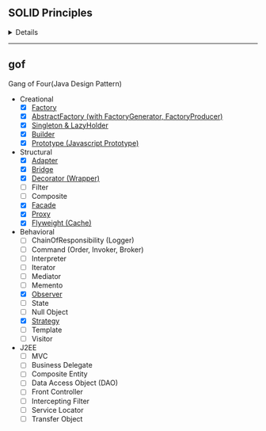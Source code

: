 ## SOLID Principles
<details>
  <summary>Details</summary>
  <p>
    
1. Single Responsibility Principle
> [https://ko.wikipedia.org/wiki/%EB%8B%A8%EC%9D%BC_%EC%B1%85%EC%9E%84_%EC%9B%90%EC%B9%99](https://ko.wikipedia.org/wiki/%EB%8B%A8%EC%9D%BC_%EC%B1%85%EC%9E%84_%EC%9B%90%EC%B9%99)
2. Open Closed Principle
> [https://ko.wikipedia.org/wiki/%EA%B0%9C%EB%B0%A9-%ED%8F%90%EC%87%84_%EC%9B%90%EC%B9%99](https://ko.wikipedia.org/wiki/%EA%B0%9C%EB%B0%A9-%ED%8F%90%EC%87%84_%EC%9B%90%EC%B9%99)
3. Liskov Substitution Principle
> [https://ko.wikipedia.org/wiki/%EB%A6%AC%EC%8A%A4%EC%BD%94%ED%94%84_%EC%B9%98%ED%99%98_%EC%9B%90%EC%B9%99](https://ko.wikipedia.org/wiki/%EB%A6%AC%EC%8A%A4%EC%BD%94%ED%94%84_%EC%B9%98%ED%99%98_%EC%9B%90%EC%B9%99)
4. Interface Segregation Principle
> [https://ko.wikipedia.org/wiki/%EC%9D%B8%ED%84%B0%ED%8E%98%EC%9D%B4%EC%8A%A4_%EB%B6%84%EB%A6%AC_%EC%9B%90%EC%B9%99](https://ko.wikipedia.org/wiki/%EC%9D%B8%ED%84%B0%ED%8E%98%EC%9D%B4%EC%8A%A4_%EB%B6%84%EB%A6%AC_%EC%9B%90%EC%B9%99)
5. Dependency Inversion Principle
> [https://ko.wikipedia.org/wiki/%EC%9D%98%EC%A1%B4%EA%B4%80%EA%B3%84_%EC%97%AD%EC%A0%84_%EC%9B%90%EC%B9%99]
  </p>
</details>

---
## gof
Gang of Four(Java Design Pattern)

- Creational
  - [x] [Factory](./src/creational/factory)
  - [x] [AbstractFactory (with FactoryGenerator, FactoryProducer)](./src/creational/abstractFactory)
  - [x] [Singleton & LazyHolder](./src/creational/singleton)
  - [x] [Builder](./src/creational/builder)
  - [x] [Prototype (Javascript Prototype)](./src/creational/prototype)
- Structural
  - [x] [Adapter](./src/structural/adapter)
  - [x] [Bridge](./src/structural/bridge)
  - [x] [Decorator (Wrapper)](./src/structural/decorator)
  - [ ] Filter
  - [ ] Composite
  - [X] [Facade](./src/structural/facade)
  - [X] [Proxy](./src/structural/proxy)
  - [x] [Flyweight (Cache)](./src/structural/flyweight)
- Behavioral
  - [ ] ChainOfResponsibility (Logger)
  - [ ] Command (Order, Invoker, Broker)
  - [ ] Interpreter
  - [ ] Iterator
  - [ ] Mediator
  - [ ] Memento
  - [X] [Observer](./src/behavioral/observer)
  - [ ] State
  - [ ] Null Object
  - [X] [Strategy](./src/behavioral/strategy)
  - [ ] Template
  - [ ] Visitor
- J2EE
  - [ ] MVC
  - [ ] Business Delegate
  - [ ] Composite Entity
  - [ ] Data Access Object (DAO)
  - [ ] Front Controller
  - [ ] Intercepting Filter
  - [ ] Service Locator
  - [ ] Transfer Object

